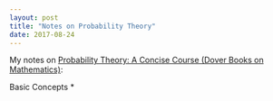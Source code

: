 ```yaml
---
layout: post
title: "Notes on Probability Theory"
date: 2017-08-24
---
```


My notes on [Probability Theory: A Concise Course (Dover Books on Mathematics)](https://www.amazon.com/Probability-Theory-Concise-Course-Mathematics/dp/0486635449):

Basic Concepts
* 


